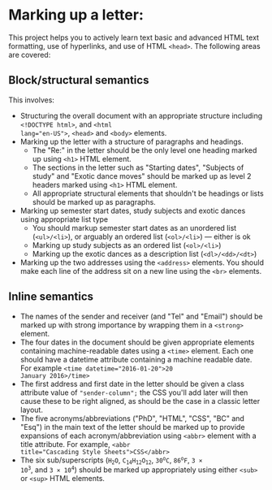 # Marking up a letter: 

This project helps you to actively learn text basic and advanced HTML text formatting, use of hyperlinks, and use of HTML <code>&lt;head&gt;</code>.  The following areas are covered:

## Block/structural semantics

This involves:
- Structuring the overall document with an appropriate structure including <code>&lt;!DOCTYPE html&gt;</code>, and <code>&lt;html lang="en-US"&gt;</code>, <code>&lt;head&gt;</code> and <code>&lt;body&gt;</code> elements.
- Marking up the letter with a structure of paragraphs and headings.
  - The "Re:" in the letter should be the only level one heading marked up using <code>&lt;h1&gt;</code> HTML element.
  - The sections in the letter such as "Starting dates", "Subjects of study" and "Exotic dance moves" should be marked up as level 2 headers marked using <code>&lt;h1&gt;</code> HTML element.
  - All appropriate structural elements that shouldn't be headings or lists should be marked up as paragraphs.
- Marking up semester start dates, study subjects and exotic dances using appropriate list type
  - You should markup semester start dates as an unordered list (<code>&lt;ul&gt;/&lt;li&gt;</code>), or arguably an ordered list (<code>&lt;ol&gt;/&lt;li&gt;</code>) — either is ok
  - Marking up study subjects as an ordered list (<code>&lt;ol&gt;/&lt;li&gt;</code>)
  - Marking up the exotic dances as a description list (<code>&lt;dl&gt;/&lt;dd&gt;/&lt;dt&gt;</code>)
- Marking up the two addresses using the <code>&lt;address&gt;</code> elements. You should make each line of the address sit on a new line using the <code>&lt;br&gt;</code> elements.

## Inline semantics
- The names of the sender and receiver (and "Tel" and "Email") should be marked up with strong importance by wrapping them in a <code>&lt;strong&gt;</code> element.
- The four dates in the document should be given appropriate elements containing machine-readable dates using a <code>&lt;time&gt;</code> element. Each one should have a datetime attribute containing a machine readable date. For example <code>&lt;time datetime="2016-01-20"&gt;20 January 2016&gt;/time&gt;</code>
- The first address and first date in the letter should be given a class attribute value of <code>"sender-column";</code> the CSS you'll add later will then cause these to be right aligned, as should be the case in a classic letter layout.
- The five acronyms/abbreviations ("PhD", "HTML", "CSS", "BC" and "Esq") in the main text of the letter should be marked up to provide expansions of each acronym/abbreviation using <code>&lt;abbr&gt;</code> element with a title attribute. For example, <code>&lt;abbr title="Cascading Style Sheets"&gt;CSS&lt;/abbr&gt;</code>
- The six sub/superscripts (<code>H<sub>2</sub>O</code>, <code>C<sub>14</sub>H<sub>12</sub>O<sub>12</sub></code>, <code>30<sup>o</sup>C</code>, <code>86<sup>o</sup>F</code>, <code>3 × 10<sup>3</sup></code>, and <code>3 × 10<sup>4</sup></code>) should be marked up appropriately using either <code>&lt;sub&gt;</code> or <code>&lt;sup&gt;</code> HTML elements.

